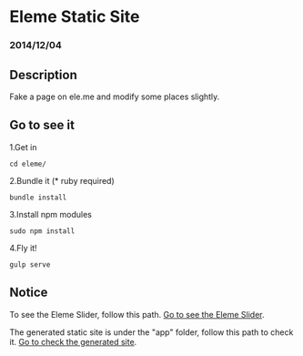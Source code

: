 # Eleme Static Site

### 2014/12/04

## Description

Fake a page on ele.me and modify some places slightly.

## Go to see it

1.Get in

````
cd eleme/
````

2.Bundle it (* ruby required)

````
bundle install
````

3.Install npm modules

````
sudo npm install
````

4.Fly it!

````
gulp serve
````

## Notice

To see the Eleme Slider, follow this path.
[Go to see the Eleme Slider](https://github.com/jyfcrw/a-challenge/tree/master/lib/eleme_slider/).

The generated static site is under the "app" folder, follow this path to check it.
[Go to check the generated site](https://github.com/jyfcrw/a-challenge/tree/master/app/).
